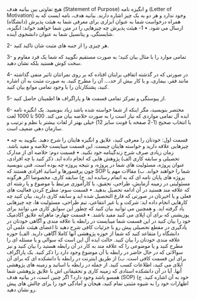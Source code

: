  هیچ تفاوتی بین بیانیه هدف (Statement of Purpose) و انگیزه نامه (Letter of Motivation) وجود ندارد و هر دو به یک چیز اشاره دارند. بیانیه هدف، نامه ایست که به همراه درخواست شما به عنوان ابزاری برای معرفی شما به هیئت پذیرش (دانشگاه) ارسال می شود.
• 1- هیئت پذیرش چه چیزهایی را در متن شما خواهند خواند: انگیزه، شایستگی، و پتانسیل شما به عنوان دانشجوی آینده.

2- هر چیزی را از جنبه های مثبت شان تاکید کنید.

3- تمامی موارد را با مثال بیان کنید؛ به صورت مستقیم نگویید که شما یک فرد مقاوم و سخت کوش هستید بلکه نشان دهید.

4- در صورتی که در گذشته اتفاقی برایتان افتاده که بر روی نمراتتان تاثیر منفی گذاشته مانند فقر، بیماری، و یا کار بیش از حد،... آن را مطرح کنید. به صورت مثبت به آن اشاره کنید، پشتکارتان را با وجود تمامی موانع بیان کنید.

5- از پیوستگی و تمرکز تمامی قسمت ها و پاراگراف ها اطمینان حاصل کنید.

6- مختصر بنویسید، مگر اینکه از شما خواسته شده باشد زیاد بنویسید. یک انگیزه نامه ایده آل تمامی مواردی که نیاز است را به صورت خلاصه بیان می کند. 500 تا 1000 لغت با انتخاب صحیح (1-2 صفحه با فونت سایز 12) خیلی بهتر از لغات بیشتر با نظم و ترتیب و سازمان دهی ضعیف است.

• قسمت اول: خودتان را معرفی کنید، علایق و انگیزه هایتان را شرح دهید.
بگویید به چه چیزهایی علاقه دارید و خواسته هایتان چیست. این قسمت میبایست خلاصه و مفید باشد. زمان زیادی صرف شرح زندگینامه خود نکنید.
• قسمت دوم: خلاصه ای از مدارک تحصیلی و سابقه کاری
الف) پژوهش هایی که انجام داده اید. ذکر کنید با چه افرادی، عنوان پروژه، مسئولیت های شما در پروژه، و نتیجه پروژه چه بوده است. فنی بنویسید چون پرفسورها و اساتید افرادی هستند که SOP شما را خواهند خواند.
ب) مقالات مهم یا پروژه های پایان نامه ای که به اتمام رسانده اید.
ج) سابقه کاری، مخصوصا اگر هرگونه مسئولیتی در زمینه آزمایش، طراحی، تحقیق، یا کارآموزی مرتبط با موضوع و یا رشته ای که علاقه مند هستید در آن ادامه تحصیل بدهید.
• قسمت سوم: مطرح کردن فعالیت های فعلی و یا اخیرتان
در صورتی که فارغ التحصیل شده اید و سابقه کاری دارید، بیان کنید چه کارهایی انجام داده اید: شرکت و یا غیر انتفاعی، تیم طراحی، مسئولیت ها، چه چیزهایی یاد گرفته اید. و همچنین می توانید بیان کنید که چطور این سوابق کاری می توانند برای پوزیشنی که برای آن اپلای می کنید مفید باشند.
• قسمت چهارم: ماهرانه علایق آکادمیک خود را بیان کنید
در این قسمت شما میبایست در رابطه با علاقه مندی و آگاهی خودتان در یادگیری در مقطع تحصیلی پیش رو با جزئیات کافی شرح دهید تا اعضای هیئت علمی آن دانشگاه را متقاعد کنید که شما از حوزه پژوهشی آنها کاملا آگاهی دارید.
الف) حوزه علاقه مندی خودتان را بیان کنید. حالت ایده آل این است که سوالی و یا مسئله ای را مطرح کنید و یا موضوعی را که علاقه مند به کار در آن رابطه هستید را بیان کنید و نیز سوالاتی که در حال حاضر در رابطه با آن موضوع وجود دارد را ذکر کنید. یک پاراگراف برای این قسمت کافی است.
ب) از طریق اینترنت در رابطه با دانشکده ای که برای آن اپلای می کنید، اطلاعات کسب کنید. از جمله در رابطه با اساتید و زمینه های پژوهشی آنها. آیا در آن دانشکده استادی که زمینه کاری و تحقیقاتی اش با علایق پژوهشی شما همسو باشد وجود دارد؟ اگر چنین است، در بیانیه هدف (SOP) خود به آن اشاره کنید.
ج) اظهارات خود را به شیوه مثبتی تمام کنید، هیجان و آمادگی خود را برای چالش های پیش رو نشان دهید.